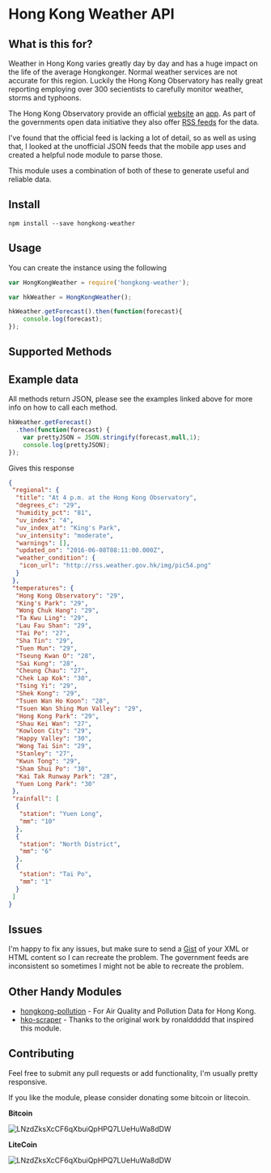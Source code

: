 Hong Kong Weather API
=====================================

## What is this for?

Weather in Hong Kong varies greatly day by day and has a huge impact on the life of the average Hongkonger. Normal weather services are not accurate for this region. Luckily the Hong Kong Observatory has really great reporting employing over 300 secientists to carefully monitor weather, storms and typhoons.

The Hong Kong Observatory provide an official [website](http://www.hko.gov.hk) an [app](https://itunes.apple.com/hk/app/myobservatory/id361319719?mt=8). As part of the governments open data initiative they also offer [RSS feeds](http://rss.weather.gov.hk/rsse.html) for the data.

I've found that the official feed is lacking a lot of detail, so as well as using that, I looked at the unofficial JSON feeds that the mobile app uses and created a helpful node module to parse those.

This module uses a combination of both of these to generate useful and reliable data.


## Install

`npm install --save hongkong-weather`


## Usage

You can create the instance using the following

```javascript
var HongKongWeather = require('hongkong-weather');

var hkWeather = HongKongWeather();

hkWeather.getForecast().then(function(forecast){
    console.log(forecast);
});
```


## Supported Methods



## Example data

All methods return JSON, please see the examples linked above for more info on how to call each method.

```javascript
hkWeather.getForecast()
  .then(function(forecast) {
    var prettyJSON = JSON.stringify(forecast,null,1);
    console.log(prettyJSON);
});
```

Gives this response

```json
{
 "regional": {
  "title": "At 4 p.m. at the Hong Kong Observatory",
  "degrees_c": "29",
  "humidity_pct": "81",
  "uv_index": "4",
  "uv_index_at": "King's Park",
  "uv_intensity": "moderate",
  "warnings": [],
  "updated_on": "2016-06-08T08:11:00.000Z",
  "weather_condition": {
   "icon_url": "http://rss.weather.gov.hk/img/pic54.png"
  }
 },
 "temperatures": {
  "Hong Kong Observatory": "29",
  "King's Park": "29",
  "Wong Chuk Hang": "29",
  "Ta Kwu Ling": "29",
  "Lau Fau Shan": "29",
  "Tai Po": "27",
  "Sha Tin": "29",
  "Tuen Mun": "29",
  "Tseung Kwan O": "28",
  "Sai Kung": "28",
  "Cheung Chau": "27",
  "Chek Lap Kok": "30",
  "Tsing Yi": "29",
  "Shek Kong": "29",
  "Tsuen Wan Ho Koon": "28",
  "Tsuen Wan Shing Mun Valley": "29",
  "Hong Kong Park": "29",
  "Shau Kei Wan": "27",
  "Kowloon City": "29",
  "Happy Valley": "30",
  "Wong Tai Sin": "29",
  "Stanley": "27",
  "Kwun Tong": "29",
  "Sham Shui Po": "30",
  "Kai Tak Runway Park": "28",
  "Yuen Long Park": "30"
 },
 "rainfall": [
  {
   "station": "Yuen Long",
   "mm": "10"
  },
  {
   "station": "North District",
   "mm": "6"
  },
  {
   "station": "Tai Po",
   "mm": "1"
  }
 ]
}
```

## Issues

I'm happy to fix any issues, but make sure to send a [Gist](https://gist.github.com) of your XML or HTML content so I can recreate the problem. The government feeds are inconsistent so sometimes I might not be able to recreate the problem.


## Other Handy Modules

* [hongkong-pollution](https://www.github.com/hongkongkiwi/node-hongkong-pollution) - For Air Quality and Pollution Data for Hong Kong.
* [hko-scraper](https://github.com/ronalddddd/hko-scraper) - Thanks to the original work by ronalddddd that inspired this module.


## Contributing

Feel free to submit any pull requests or add functionality, I'm usually pretty responsive.

If you like the module, please consider donating some bitcoin or litecoin.

__Bitcoin__

![LNzdZksXcCF6qXbuiQpHPQ7LUeHuWa8dDW](http://i.imgur.com/9rsCfv5.png?1)

__LiteCoin__

![LNzdZksXcCF6qXbuiQpHPQ7LUeHuWa8dDW](http://i.imgur.com/yF1RoHp.png?1)
